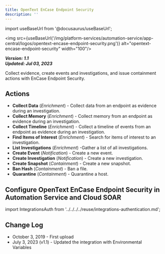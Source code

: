 ```yaml
---
title: OpenText EnCase Endpoint Security
description: ''
---
```

import useBaseUrl from '@docusaurus/useBaseUrl';

<img src={useBaseUrl('/img/platform-services/automation-service/app-central/logos/opentext-encase-endpoint-security.png')} alt="opentext-encase-endpoint-security" width="100"/>

***Version: 1.1  
Updated: Jul 03, 2023***

Collect evidence, create events and investigations, and issue containment actions with EnCase Endpoint Security.

## Actions

* **Collect Data** (*Enrichment*) - Collect data from an endpoint as evidence during an investigation.
* **Collect Memory** (*Enrichment*) - Collect memory from an endpoint as evidence during an investigation.
* **Collect Timeline** (*Enrichment*) - Collect a timeline of events from an endpoint as evidence during an investigation.
* **Find Items of Interest** (*Enrichment*) - Search for items of interest to an investigation.
* **List Investigations** (*Enrichment*) -Gather a list of all investigations.
* **Create Event** (*Notification*) - Create a new event.
* **Create Investigation** (*Notification*) - Create a new investigation.
* **Create Snapshot** (*Containment*) - Create a new snapshot.
* **Ban Hash** (*Containment*) - Ban a file.
* **Quarantine** (*Containment*) - Quarantine a host.

## Configure OpenText EnCase Endpoint Security in Automation Service and Cloud SOAR

import IntegrationsAuth from '../../../../reuse/integrations-authentication.md';

<IntegrationsAuth/>

## Change Log

* October 3, 2019 - First upload
* July 3, 2023 (v1.1) - Updated the integration with Environmental Variables
